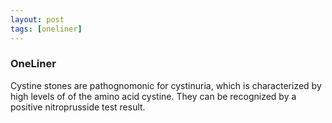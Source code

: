 ```yaml
---
layout: post
tags: [oneliner]
---
```



### OneLiner

Cystine stones are pathognomonic for cystinuria, which is characterized by high levels of of the amino acid cystine. They can be recognized by a positive nitroprusside test result.
